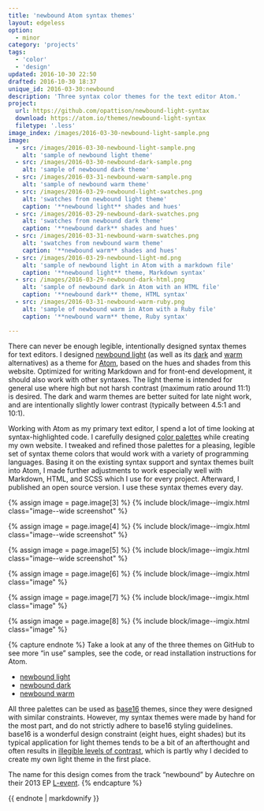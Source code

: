 ```yaml
---
title: 'newbound Atom syntax themes'
layout: edgeless
option:
  - minor
category: 'projects'
tags:
  - 'color'
  - 'design'
updated: 2016-10-30 22:50
drafted: 2016-10-30 18:37
unique_id: 2016-03-30:newbound
description: 'Three syntax color themes for the text editor Atom.'
project:
  url: https://github.com/opattison/newbound-light-syntax
  download: https://atom.io/themes/newbound-light-syntax
  filetype: '.less'
image_index: /images/2016-03-30-newbound-light-sample.png
image:
  - src: /images/2016-03-30-newbound-light-sample.png
    alt: 'sample of newbound light theme'
  - src: /images/2016-03-30-newbound-dark-sample.png
    alt: 'sample of newbound dark theme'
  - src: /images/2016-03-31-newbound-warm-sample.png
    alt: 'sample of newbound warm theme'
  - src: /images/2016-03-29-newbound-light-swatches.png
    alt: 'swatches from newbound light theme'
    caption: '**newbound light** shades and hues'
  - src: /images/2016-03-29-newbound-dark-swatches.png
    alt: 'swatches from newbound dark theme'
    caption: '**newbound dark** shades and hues'
  - src: /images/2016-03-31-newbound-warm-swatches.png
    alt: 'swatches from newbound warm theme'
    caption: '**newbound warm** shades and hues'
  - src: /images/2016-03-29-newbound-light-md.png
    alt: 'sample of newbound light in Atom with a markdown file'
    caption: '**newbound light** theme, Markdown syntax'
  - src: /images/2016-03-29-newbound-dark-html.png
    alt: 'sample of newbound dark in Atom with an HTML file'
    caption: '**newbound dark** theme, HTML syntax'
  - src: /images/2016-03-31-newbound-warm-ruby.png
    alt: 'sample of newbound warm in Atom with a Ruby file'
    caption: '**newbound warm** theme, Ruby syntax'

---
```


There can never be enough legible, intentionally designed syntax themes for text editors. I designed [newbound light](https://github.com/opattison/newbound-light-syntax) (as well as its [dark](https://github.com/opattison/newbound-dark-syntax) and [warm](https://github.com/opattison/newbound-warm-syntax) alternatives) as a theme for [Atom](https://atom.io), based on the hues and shades from this website. Optimized for writing Markdown and for front-end development, it should also work with other syntaxes. The light theme is intended for general use where high but not harsh contrast (maximum ratio around 11:1) is desired. The dark and warm themes are better suited for late night work, and are intentionally slightly lower contrast (typically between 4.5:1 and 10:1).

Working with Atom as my primary text editor, I spend a lot of time looking at syntax-highlighted code. I carefully designed [color palettes](/patterns/color/) while creating my own website. I tweaked and refined those palettes for a pleasing, legible set of syntax theme colors that would work with a variety of programming languages. Basing it on the existing syntax support and syntax themes built into Atom, I made further adjustments to work especially well with Markdown, HTML, and SCSS which I use for every project. Afterward, I published an open source version. I use these syntax themes every day.

{% assign image = page.image[3] %}
{% include block/image--imgix.html class="image--wide screenshot" %}

{% assign image = page.image[4] %}
{% include block/image--imgix.html class="image--wide screenshot" %}

{% assign image = page.image[5] %}
{% include block/image--imgix.html class="image--wide screenshot" %}

{% assign image = page.image[6] %}
{% include block/image--imgix.html class="image" %}

{% assign image = page.image[7] %}
{% include block/image--imgix.html class="image" %}

{% assign image = page.image[8] %}
{% include block/image--imgix.html class="image" %}

{% capture endnote %}
Take a look at any of the three themes on GitHub to see more “in use” samples, see the code, or read installation instructions for Atom.

- [newbound light](https://github.com/opattison/newbound-light-syntax)
- [newbound dark](https://github.com/opattison/newbound-dark-syntax)
- [newbound warm](https://github.com/opattison/newbound-warm-syntax)

All three palettes can be used as [base16](https://github.com/chriskempson/base16) themes, since they were designed with similar constraints. However, my syntax themes were made by hand for the most part, and do not strictly adhere to base16 styling guidelines. base16 is a wonderful design constraint (eight hues, eight shades) but its typical application for light themes tends to be a bit of an afterthought and often results in [illegible levels of contrast](https://chriskempson.github.io/base16/), which is partly why I decided to create my own light theme in the first place.

The name for this design comes from the track “newbound” by Autechre on their 2013 EP [L-event](https://warp.net/releases/l-event/).
{% endcapture %}

<aside class="ancillary--endnotes">
{{ endnote | markdownify }}
</aside>
